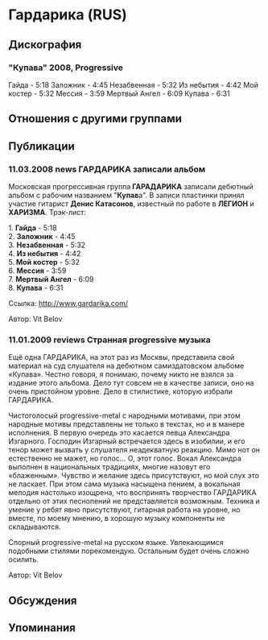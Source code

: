 # Гардарика (RUS)



## Дискография

### "Купава" 2008, Progressive

Гайда - 5:18 
Заложник - 4:45 
Незабвенная - 5:32 
Из небытия - 4:42 
Мой костер - 5:32 
Мессия - 3:59 
Мертвый Ангел - 6:09 
Купава - 6:31


## Отношения с другими группами


## Публикации

### 11.03.2008 news ГАРДАРИКА записали альбом

<P>Московская прогрессивная группа<STRONG> ГАРАДАРИКА</STRONG> записали дебютный альбом с рабочим названием "<STRONG>Купав</STRONG>а". В записи пластинки принял участие гитарист <STRONG>Денис Катасонов</STRONG>, известный по работе в <STRONG>ЛЕГИОН</STRONG> и <STRONG>ХАРИЗМА</STRONG>. Трэк-лист:</P>
<P>1. <STRONG>Гайда</STRONG> - 5:18 <BR>2. <STRONG>Заложник</STRONG> - 4:45 <BR>3. <STRONG>Незабвенная</STRONG> - 5:32 <BR>4. <STRONG>Из небытия</STRONG> - 4:42 <BR>5.<STRONG> Мой костер</STRONG> - 5:32 <BR>6. <STRONG>Мессия</STRONG> - 3:59 <BR>7. <STRONG>Мертвый Ангел</STRONG> - 6:09 <BR>8. <STRONG>Купава</STRONG> - 6:31 </P>
<P>Ссылка: <A href="http://www.gardarika.com/">http://www.gardarika.com/</A></P>
Автор: Vit Belov

### 11.01.2009 reviews Странная progressive музыка

<P>Ещё одна ГАРДАРИКА, на этот раз из Москвы, представила свой материал на суд слушателя на дебютном самиздатовском альбоме «Купава». Честно говоря, я понимаю, почему никто не взялся за издание этого альбома. Дело тут совсем не в качестве записи, оно на очень пристойном уровне. Дело в стилистике, которую избрали ГАРДАРИКА.</P>
<P>Чистоголосый progressive-metal с народными мотивами, при этом народные мотивы представлены не только в текстах, но и в манере исполнения. В первую очередь это касается певца Александра Изгарного. Господин Изгарный встречается здесь в изобилии, и его тенор может вызвать у слушателя неадекватную реакцию. Мимо нот он естественно не мажет, но голос… О, этот голос. Вокал Александра выполнен в национальных традициях, многие назовут его «блаженным». Чувство и желание здесь присутствуют, но мой слух это не ласкает. При этом сама музыка насыщена пением, а вокальная мелодия настолько изощрена, что воспринять творчество ГАРДАРИКА отдельно от этих песнопений не представляется возможным. Техника и умение у ребят явно присутствуют, гитарная работа на уровне, но вместе, по моему мнению, в хорошую музыку компоненты не складываются.</P>
<P>Спорный progressive-metal на русском языке. Увлекающимся подобными стилями порекомендую. Остальным будет очень сложно осилить.</P>
Автор: Vit Belov


## Обсуждения


## Упоминания

